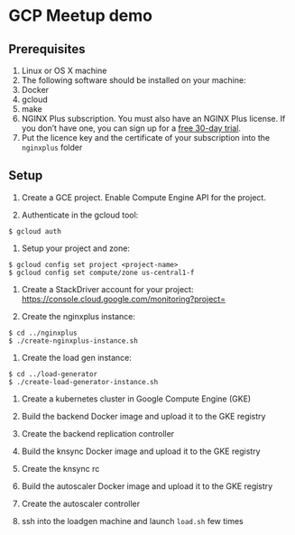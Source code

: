 # GCP Meetup demo

## Prerequisites

1. Linux or OS X machine
1. The following software should be installed on your machine:
  1. Docker
  1. gcloud
  1. make
1. NGINX Plus subscription. You must also have an NGINX Plus license. If you don’t have one, you can sign up for a [free 30-day trial](https://www.nginx.com/#free-trial).
1. Put the licence key and the certificate of your subscription into the ```nginxplus``` folder

## Setup

1. Create a GCE project. Enable Compute Engine API for the project.

1. Authenticate in the gcloud tool:
  ```
  $ gcloud auth
  ```

1. Setup your project and zone:
  ```
  $ gcloud config set project <project-name>
  $ gcloud config set compute/zone us-central1-f
  ```

1. Create a StackDriver account for your project:
  https://console.cloud.google.com/monitoring?project=<project-name>

1. Create the nginxplus instance:
  ```
  $ cd ../nginxplus
  $ ./create-nginxplus-instance.sh
  ```

1. Create the load gen instance:
  ```
  $ cd ../load-generator
  $ ./create-load-generator-instance.sh
  ```

1. Create a kubernetes cluster in Google Compute Engine (GKE)

1. Build the backend Docker image and upload it to the GKE registry

1. Create the backend replication controller

1. Build the knsync Docker image and upload it to the GKE registry

1. Create the knsync rc

1. Build the autoscaler Docker image and upload it to the GKE registry

1. Create the autoscaler controller

1. ssh into the loadgen machine and launch ```load.sh``` few times
